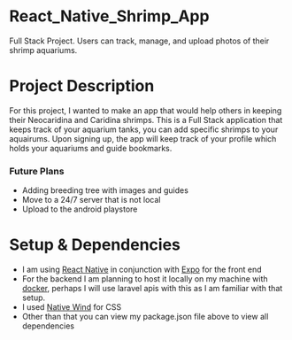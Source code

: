 # React_Native_Shrimp_App
 Full Stack Project. Users can track, manage, and upload photos of their shrimp aquariums.

 # Project Description
 For this project, I wanted to make an app that would help others in keeping their Neocaridina and Caridina shrimps.
 This is a Full Stack application that keeps track of your aquarium tanks, you can add specific shrimps to your aquairums.
 Upon signing up, the app will keep track of your profile which holds your aquariums and guide bookmarks.

 ### Future Plans
 - Adding breeding tree with images and guides
 - Move to a 24/7 server that is not local
 - Upload to the android playstore 

 # Setup & Dependencies
 - I am using [React Native](https://reactnative.dev/docs/environment-setup) in conjunction with [Expo](https://docs.expo.dev/) for the front end
 - For the backend I am planning to host it locally on my machine with [docker](https://docs.docker.com/desktop/install/windows-install/), perhaps I will use laravel apis with this as I am familiar with that setup.
 - I used [Native Wind](https://www.nativewind.dev/quick-starts/expo) for CSS
 - Other than that you can view my package.json file above to view all dependencies

